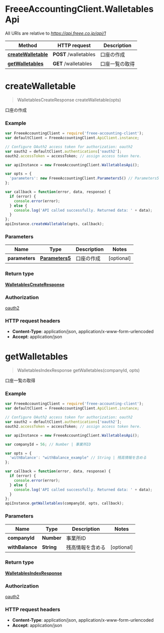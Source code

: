 # FreeeAccountingClient.WalletablesApi

All URIs are relative to *https://api.freee.co.jp/api/1*

Method | HTTP request | Description
------------- | ------------- | -------------
[**createWalletable**](WalletablesApi.md#createWalletable) | **POST** /walletables | 口座の作成
[**getWalletables**](WalletablesApi.md#getWalletables) | **GET** /walletables | 口座一覧の取得


<a name="createWalletable"></a>
# **createWalletable**
> WalletablesCreateResponse createWalletable(opts)

口座の作成



### Example
```javascript
var FreeeAccountingClient = require('freee-accounting-client');
var defaultClient = FreeeAccountingClient.ApiClient.instance;

// Configure OAuth2 access token for authorization: oauth2
var oauth2 = defaultClient.authentications['oauth2'];
oauth2.accessToken = accessToken; // assign access token here.

var apiInstance = new FreeeAccountingClient.WalletablesApi();

var opts = { 
  'parameters': new FreeeAccountingClient.Parameters5() // Parameters5 | 口座の作成
};

var callback = function(error, data, response) {
  if (error) {
    console.error(error);
  } else {
    console.log('API called successfully. Returned data: ' + data);
  }
};
apiInstance.createWalletable(opts, callback);
```

### Parameters

Name | Type | Description  | Notes
------------- | ------------- | ------------- | -------------
 **parameters** | [**Parameters5**](Parameters5.md)| 口座の作成 | [optional] 

### Return type

[**WalletablesCreateResponse**](WalletablesCreateResponse.md)

### Authorization

[oauth2](../README.md#oauth2)

### HTTP request headers

 - **Content-Type**: application/json, application/x-www-form-urlencoded
 - **Accept**: application/json

<a name="getWalletables"></a>
# **getWalletables**
> WalletablesIndexResponse getWalletables(companyId, opts)

口座一覧の取得



### Example
```javascript
var FreeeAccountingClient = require('freee-accounting-client');
var defaultClient = FreeeAccountingClient.ApiClient.instance;

// Configure OAuth2 access token for authorization: oauth2
var oauth2 = defaultClient.authentications['oauth2'];
oauth2.accessToken = accessToken; // assign access token here.

var apiInstance = new FreeeAccountingClient.WalletablesApi();

var companyId = 56; // Number | 事業所ID

var opts = { 
  'withBalance': "withBalance_example" // String | 残高情報を含める
};

var callback = function(error, data, response) {
  if (error) {
    console.error(error);
  } else {
    console.log('API called successfully. Returned data: ' + data);
  }
};
apiInstance.getWalletables(companyId, opts, callback);
```

### Parameters

Name | Type | Description  | Notes
------------- | ------------- | ------------- | -------------
 **companyId** | **Number**| 事業所ID | 
 **withBalance** | **String**| 残高情報を含める | [optional] 

### Return type

[**WalletablesIndexResponse**](WalletablesIndexResponse.md)

### Authorization

[oauth2](../README.md#oauth2)

### HTTP request headers

 - **Content-Type**: application/json, application/x-www-form-urlencoded
 - **Accept**: application/json

